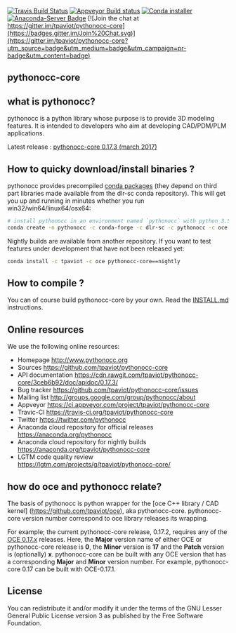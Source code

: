 [![Travis Build Status](https://travis-ci.org/tpaviot/pythonocc-core.png?branch=master)](https://travis-ci.org/tpaviot/pythonocc-core)
[![Appveyor Build status](https://ci.appveyor.com/api/projects/status/qaeurexctw3l8f6f/branch/master?svg=true)](https://ci.appveyor.com/project/tpaviot/pythonocc-core)
[![Conda installer](https://anaconda.org/pythonocc/pythonocc-core/badges/installer/conda.svg)](https://anaconda.org/pythonocc/pythonocc-core)
[![Anaconda-Server Badge](https://anaconda.org/pythonocc/pythonocc-core/badges/version.svg)](https://anaconda.org/pythonocc/pythonocc-core)
[![Join the chat at https://gitter.im/tpaviot/pythonocc-core](https://badges.gitter.im/Join%20Chat.svg)](https://gitter.im/tpaviot/pythonocc-core?utm_source=badge&utm_medium=badge&utm_campaign=pr-badge&utm_content=badge)

pythonocc-core
--------------

what is pythonocc?
------------------

pythonocc is a python library whose purpose is to provide 3D modeling
features. It is intended to developers who aim at developing
CAD/PDM/PLM applications.

Latest release : [pythonocc-core 0.17.3 (march 2017)](https://github.com/tpaviot/pythonocc-core/releases/tag/0.17.3)

How to quicky download/install binaries ?
-----------------------------------------

pythonocc provides precompiled [conda packages](https://anaconda.org/pythonocc/pythonocc-core) (they depend on third part libraries made available from the dlr-sc conda repository).
This will get you up and running in minutes whether you run win32/win64/linux64/osx64:

```bash
# install pythonocc in an environment named `pythonocc` with python 3.5; use python=2 for legacy python 2.7.12
conda create -n pythonocc -c conda-forge -c dlr-sc -c pythonocc -c oce pythonocc-core==0.17.3 python=3
```

Nightly builds are available from another repository. If you want to test features under development that have not been released yet:
```bash
conda install -c tpaviot -c oce pythonocc-core==nightly
```

How to compile ?
----------------
You can of course build pythonocc-core by your own. Read the [INSTALL.md](https://github.com/tpaviot/pythonocc-core/blob/master/INSTALL.md) instructions.

Online resources
----------------

We use the following online resources:
  * Homepage
       http://www.pythonocc.org
  * Sources
       https://github.com/tpaviot/pythonocc-core
  * API documentation
       https://cdn.rawgit.com/tpaviot/pythonocc-core/3ceb6b92/doc/apidoc/0.17.3/
  * Bug tracker
       https://github.com/tpaviot/pythonocc-core/issues
  * Mailing list
       http://groups.google.com/group/pythonocc/about
  * Appveyor
       https://ci.appveyor.com/project/tpaviot/pythonocc-core
  * Travic-CI
       https://travis-ci.org/tpaviot/pythonocc-core
  * Twitter
       https://twitter.com/pythonocc
  * Anaconda cloud repository for official releases
       https://anaconda.org/pythonocc
  * Anaconda cloud repository for nightly builds
       https://anaconda.org/tpaviot/pythonocc-core
  * LGTM code quality review
       https://lgtm.com/projects/g/tpaviot/pythonocc-core/

how do __oce__ and __pythonocc__ relate?
----------------------------------------

The basis of pythonocc is python wrapper for the [oce C++ library / CAD kernel]
(https://github.com/tpaviot/oce), aka pythonocc-core.
pythonocc-core version number correspond to oce library releases its wrapping.
 
For example; the current pythonocc-core release, 0.17.2, requires any of the [OCE
 0.17.x](https://github.com/tpaviot/oce/releases) releases. Here, the __Major__ 
 version name of either OCE or pythonocc-core release is __0__, the __Minor__ 
 version is __17__ and the __Patch__ version is (optionally) __x__. pythonocc-core can be built with any OCE version that has a corresponding __Major__ and __Minor__ version 
 number. For example, pythonocc-core 0.17 can be built with OCE-0.17.1.   


License
-------

You can redistribute it and/or modify it under the terms of the GNU Lesser
General Public License version 3 as published by the Free Software Foundation.
